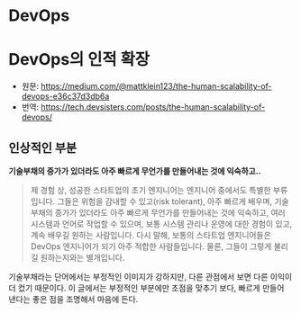 # DevOps

# DevOps의 인적 확장

* 원문: https://medium.com/@mattklein123/the-human-scalability-of-devops-e36c37d3db6a
* 번역: https://tech.devsisters.com/posts/the-human-scalability-of-devops/

## 인상적인 부분

**기술부채의 증가가 있더라도 아주 빠르게 무언가를 만들어내는 것에 익숙하고..**

> 제 경험 상, 성공한 스타트업의 초기 엔지니어는 엔지니어 중에서도 특별한 부류입니다. 그들은 위험을 감내할 수 있고(risk tolerant), 아주 빠르게 배우며, 기술부채의 증가가 있더라도 아주 빠르게 무언가를 만들어내는 것에 익숙하고, 여러 시스템과 언어로 작업할 수 있으며, 보통 시스템 관리나 운영에 대한 경험이 있고, 계속 배우길 원하는 사람입니다. 다시 말해, 보통의 스타트업 엔지니어들은 DevOps 엔지니어가 되기 아주 적합한 사람들입니다. 물론, 그들이 그렇게 불리길 원하는지와는 별개입니다.

기술부채라는 단어에서는 부정적인 이미지가 강하지만, 다른 관점에서 보면 다른 이익이 더 컸기 때문이다. 이 글에서는 부정적인 부분에만 초점을 맞추기 보다, 빠르게 만들어 낸다는 좋은 점을 조명해서 마음에 든다.
